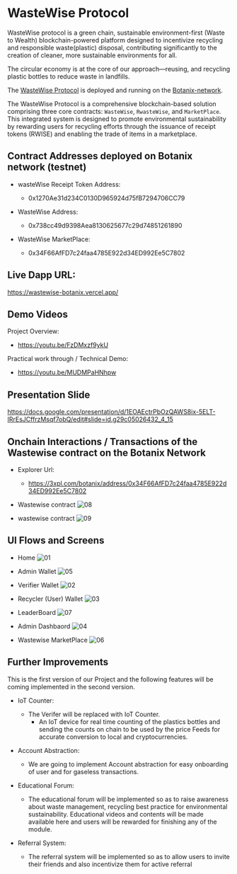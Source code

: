 # WasteWise Protocol 

WasteWise protocol is a green chain, sustainable environment-first (Waste to Wealth) blockchain-powered platform designed to incentivize recycling and responsible waste(plastic) disposal, contributing significantly to the creation of cleaner, more sustainable environments for all.

The circular economy is at the core of our approach—reusing, and recycling plastic bottles to reduce waste in landfills.

The [WasteWise Protocol](https://wastewise-botanix.vercel.app/) is deployed and running on the [Botanix-network](https://docs.botanixlabs.xyz/botanix-labs).

The WasteWise Protocol is a comprehensive blockchain-based solution comprising three core contracts: `WasteWise`, `RwasteWise`, and `MarketPlace`. This integrated system is designed to promote environmental sustainability by rewarding users for recycling efforts through the issuance of receipt tokens (RWISE) and enabling the trade of items in a marketplace.


## Contract Addresses deployed on Botanix network (testnet)

- wasteWise Receipt Token Address:
  - 0x1270Ae31d234C0130D965924d75fB7294706CC79

- WasteWise Address:
  - 0x738cc49d9398Aea8130625677c29d74851261890

- WasteWise MarketPlace:
  - 0x34F66AfFD7c24faa4785E922d34ED992Ee5C7802

## Live Dapp URL:
https://wastewise-botanix.vercel.app/


## Demo Videos

Project Overview:
- https://youtu.be/FzDMxzf9ykU


Practical work through / Technical Demo:
- https://youtu.be/MUDMPaHNhpw 

## Presentation Slide

https://docs.google.com/presentation/d/1EOAEctrPbOzQAWS8ix-5ELT-IRrEsJCffrzMsqf7obQ/edit#slide=id.g29c05026432_4_15



## Onchain Interactions / Transactions of the Wastewise contract on the Botanix Network

- Explorer Url:
    - https://3xpl.com/botanix/address/0x34F66AfFD7c24faa4785E922d34ED992Ee5C7802 

- Wastewise contract
  ![08](./images/08.png)

- wastewise contract
  ![09](./images/09.png)



## UI Flows and Screens

- Home
  ![01](./images/01.png)

- Admin Wallet
  ![05](./images/05.png)

- Verifier Wallet
  ![02](./images/02.png)

- Recycler (User) Wallet
  ![03](./images/03.png)

- LeaderBoard
  ![07](./images/07.png)

- Admin Dashbaord
  ![04](./images/04.png)

- Wastewise MarketPlace
  ![06](./images/06.png)



## Further Improvements

This is the first version of our Project and the following features will be coming implemented in the second version.

- IoT Counter:

  - The Verifer will be replaced with IoT Counter.
    - An IoT device for real time counting of the plastics bottles and sending the counts on chain to be used by the price Feeds for accurate conversion to local and cryptocurrencies.

- Account Abstraction:

  - We are going to implement Account abstraction for easy onboarding of user and for gaseless transactions.

- Educational Forum:

  - The educational forum will be implemented so as to raise awareness about waste management, recycling best practice for environmental sustainability. Educational videos and contents will be made available here and users will be rewarded for finishing any of the module.

- Referral System:
  - The referral system will be implemented so as to allow users to invite their friends and also incentivize them for active referral
